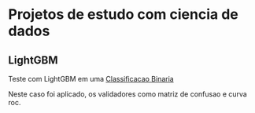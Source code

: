 # Projetos de estudo com ciencia de dados

## LightGBM

Teste com LightGBM em uma [Classificacao Binaria](/data_science/estudo/LightGBM_breast_cancer_teste.ipynb.ipynb)

Neste caso foi aplicado, os validadores como matriz de confusao e curva roc.